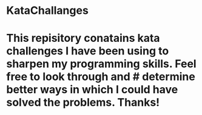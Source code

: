 # KataChallanges
# This repisitory conatains kata challenges I have been using to sharpen my programming skills. Feel free to look through and # determine better ways in which I could have solved the problems. Thanks!
